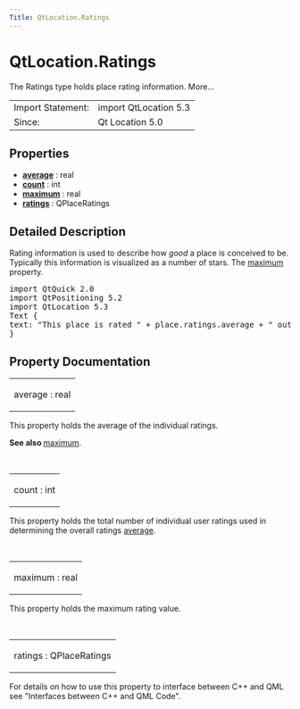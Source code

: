```yaml
---
Title: QtLocation.Ratings
---
```


# QtLocation.Ratings

<span class="subtitle"></span>
<!-- $$$Ratings-brief -->
<p>The Ratings type holds place rating information. More...</p>
<!-- @@@Ratings -->
<table class="alignedsummary">
<tr><td class="memItemLeft rightAlign topAlign"> Import Statement:</td><td class="memItemRight bottomAlign"> import QtLocation 5.3</td></tr><tr><td class="memItemLeft rightAlign topAlign"> Since:</td><td class="memItemRight bottomAlign">  Qt Location 5.0</td></tr></table><ul>
</ul>
<h2 id="properties">Properties</h2>
<ul>
<li class="fn"><b><b><a href="#average-prop">average</a></b></b> : real</li>
<li class="fn"><b><b><a href="#count-prop">count</a></b></b> : int</li>
<li class="fn"><b><b><a href="#maximum-prop">maximum</a></b></b> : real</li>
<li class="fn"><b><b><a href="#ratings-prop">ratings</a></b></b> : QPlaceRatings</li>
</ul>
<!-- $$$Ratings-description -->
<h2 id="details">Detailed Description</h2>
</p>
<p>Rating information is used to describe how <i>good</i> a place is conceived to be. Typically this information is visualized as a number of stars. The <a href="#maximum-prop">maximum</a> property.</p>
<pre class="qml">import QtQuick 2.0
import QtPositioning 5.2
import QtLocation 5.3
<span class="type">Text</span> {
<span class="name">text</span>: <span class="string">&quot;This place is rated &quot;</span> <span class="operator">+</span> <span class="name">place</span>.<span class="name">ratings</span>.<span class="name">average</span> <span class="operator">+</span> <span class="string">&quot; out of &quot;</span> <span class="operator">+</span> <span class="name">place</span>.<span class="name">ratings</span>.<span class="name">maximum</span> <span class="operator">+</span> <span class="string">&quot; stars.&quot;</span>
}</pre>
<!-- @@@Ratings -->
<h2>Property Documentation</h2>
<!-- $$$average -->
<table class="qmlname"><tr valign="top" id="average-prop"><td class="tblQmlPropNode"><p><span class="name">average</span> : <span class="type">real</span></p></td></tr></table><p>This property holds the average of the individual ratings.</p>
<p><b>See also </b><a href="#maximum-prop">maximum</a>.</p>
<!-- @@@average -->
<br/>
<!-- $$$count -->
<table class="qmlname"><tr valign="top" id="count-prop"><td class="tblQmlPropNode"><p><span class="name">count</span> : <span class="type">int</span></p></td></tr></table><p>This property holds the total number of individual user ratings used in determining the overall ratings <a href="#average-prop">average</a>.</p>
<!-- @@@count -->
<br/>
<!-- $$$maximum -->
<table class="qmlname"><tr valign="top" id="maximum-prop"><td class="tblQmlPropNode"><p><span class="name">maximum</span> : <span class="type">real</span></p></td></tr></table><p>This property holds the maximum rating value.</p>
<!-- @@@maximum -->
<br/>
<!-- $$$ratings -->
<table class="qmlname"><tr valign="top" id="ratings-prop"><td class="tblQmlPropNode"><p><span class="name">ratings</span> : <span class="type">QPlaceRatings</span></p></td></tr></table><p>For details on how to use this property to interface between C++ and QML see &quot;Interfaces between C++ and QML Code&quot;.</p>
<!-- @@@ratings -->
<br/>
